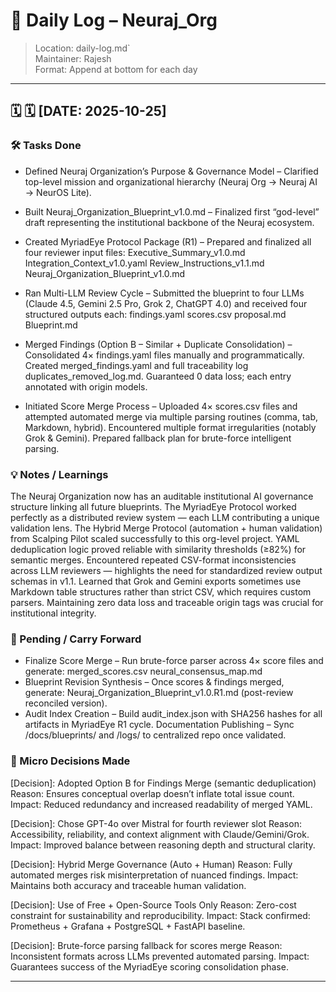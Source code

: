 # 📅 Daily Log – Neuraj_Org
> Location: daily-log.md`  
> Maintainer: Rajesh  
> Format: Append at bottom for each day

---

## 🗓️ 🗓️ [DATE: 2025-10-25]

### 🛠️ Tasks Done

- Defined Neuraj Organization’s Purpose & Governance Model – Clarified top-level mission and organizational hierarchy (Neuraj Org → Neuraj AI → NeurOS Lite).
- Built Neuraj_Organization_Blueprint_v1.0.md – Finalized first “god-level” draft representing the institutional backbone of the Neuraj ecosystem.
- Created MyriadEye Protocol Package (R1) – Prepared and finalized all four reviewer input files:
    Executive_Summary_v1.0.md
    Integration_Context_v1.0.yaml
    Review_Instructions_v1.1.md
    Neuraj_Organization_Blueprint_v1.0.md
- Ran Multi-LLM Review Cycle – Submitted the blueprint to four LLMs (Claude 4.5, Gemini 2.5 Pro, Grok 2, ChatGPT 4.0) and received four structured outputs each:
    findings.yaml
    scores.csv
    proposal.md
    Blueprint.md

- Merged Findings (Option B – Similar + Duplicate Consolidation) –
    Consolidated 4× findings.yaml files manually and programmatically.
    Created merged_findings.yaml and full traceability log duplicates_removed_log.md.
    Guaranteed 0 data loss; each entry annotated with origin models.

- Initiated Score Merge Process – Uploaded 4× scores.csv files and attempted automated merge via multiple parsing routines (comma, tab, Markdown, hybrid).
    Encountered multiple format irregularities (notably Grok & Gemini).
    Prepared fallback plan for brute-force intelligent parsing.

### 💡 Notes / Learnings
The Neuraj Organization now has an auditable institutional AI governance structure linking all future blueprints.
The MyriadEye Protocol worked perfectly as a distributed review system — each LLM contributing a unique validation lens.
The Hybrid Merge Protocol (automation + human validation) from Scalping Pilot scaled successfully to this org-level project.
YAML deduplication logic proved reliable with similarity thresholds (≥82%) for semantic merges.
Encountered repeated CSV-format inconsistencies across LLM reviewers — highlights the need for standardized review output schemas in v1.1.
Learned that Grok and Gemini exports sometimes use Markdown table structures rather than strict CSV, which requires custom parsers.
Maintaining zero data loss and traceable origin tags was crucial for institutional integrity.

### 🧪 Pending / Carry Forward
- Finalize Score Merge – Run brute-force parser across 4× score files and generate:
    merged_scores.csv
    neural_consensus_map.md
- Blueprint Revision Synthesis – Once scores & findings merged, generate:
    Neuraj_Organization_Blueprint_v1.0.R1.md (post-review reconciled version).
- Audit Index Creation – Build audit_index.json with SHA256 hashes for all artifacts in MyriadEye R1 cycle.
    Documentation Publishing – Sync /docs/blueprints/ and /logs/ to centralized repo once validated.

### 🧭 Micro Decisions Made
[Decision]: Adopted Option B for Findings Merge (semantic deduplication)
Reason: Ensures conceptual overlap doesn’t inflate total issue count.
Impact: Reduced redundancy and increased readability of merged YAML.

[Decision]: Chose GPT-4o over Mistral for fourth reviewer slot
Reason: Accessibility, reliability, and context alignment with Claude/Gemini/Grok.
Impact: Improved balance between reasoning depth and structural clarity.

[Decision]: Hybrid Merge Governance (Auto + Human)
Reason: Fully automated merges risk misinterpretation of nuanced findings.
Impact: Maintains both accuracy and traceable human validation.

[Decision]: Use of Free + Open-Source Tools Only
Reason: Zero-cost constraint for sustainability and reproducibility.
Impact: Stack confirmed: Prometheus + Grafana + PostgreSQL + FastAPI baseline.

[Decision]: Brute-force parsing fallback for scores merge
Reason: Inconsistent formats across LLMs prevented automated parsing.
Impact: Guarantees success of the MyriadEye scoring consolidation phase.

---
